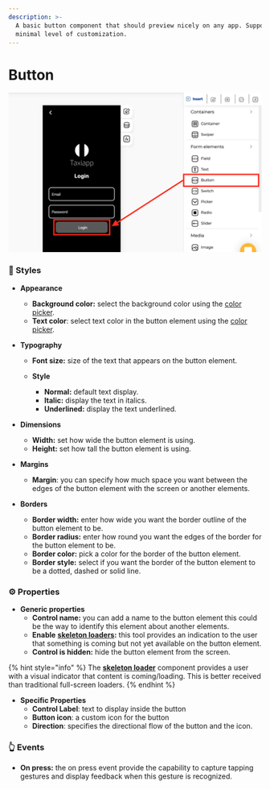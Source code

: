 ```yaml
---
description: >-
  A basic button component that should preview nicely on any app. Supports a
  minimal level of customization.
---
```


# Button

![](../../../.gitbook/assets/captura-de-pantalla-2020-02-06-a-la-s-12.20.22.png)

### 🎨 Styles

* **Appearance**

  * **Background color:** select the background color using the [color picker](../../styles/color-picker.md).
  * **Text color**: select text color in the button element using the [color picker](../../styles/color-picker.md).

* **Typography**
  * **Font size:** size of the text that appears on the button element.
  * **Style**

    * **Normal:** default text display.
    * **Italic:** display the text in italics.
    * **Underlined:** display the text underlined.
* **Dimensions**

  * **Width:** set how wide the button element is using.
  * **Height:** set how tall the button element is using.

* **Margins**
  * **Margin**: you can specify how much space you want between the edges of the button element with the screen or another elements.
* **Borders**
  * **Border width:** enter how wide you want the border outline of the button element to be.
  * **Border radius:** enter how round you want the edges of the border for the button element to be.
  * **Border color:** pick a color for the border of the button element.
  * **Border style:** select if you want the border of the button element to be a dotted, dashed or solid line.

### ⚙ Properties

* **Generic properties**
  * **Control name:** you can add a name to the button element this could be the way to identify this element about another elements.
  * **Enable** [**skeleton loaders**](../../styles/skeleton-loader.md)**:** this tool provides an indication to the user that something is coming but not yet available on the button element.
  * **Control is hidden:** hide the button element from the screen.

{% hint style="info" %}
The [**skeleton loader**](../../styles/skeleton-loader.md) component provides a user with a visual indicator that content is coming/loading. This is better received than traditional full-screen loaders.
{% endhint %}

* **Specific Properties**
  * **Control Label**: text to display inside the button
  * **Button icon**: a custom icon for the button
  * **Direction**: specifies the directional flow of the button and the icon. 

### 👆 Events

* **On press:** the on press event provide the capability to capture tapping gestures and display feedback when this gesture is recognized. 

